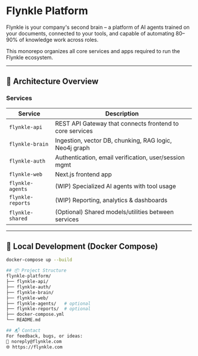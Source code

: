 # Flynkle Platform

Flynkle is your company's second brain – a platform of AI agents trained on your documents, connected to your tools, and capable of automating 80–90% of knowledge work across roles.

This monorepo organizes all core services and apps required to run the Flynkle ecosystem.

---

## 🧱 Architecture Overview

### Services

| Service           | Description                                    |
|------------------|------------------------------------------------|
| `flynkle-api`     | REST API Gateway that connects frontend to core services |
| `flynkle-brain`   | Ingestion, vector DB, chunking, RAG logic, Neo4j graph |
| `flynkle-auth`    | Authentication, email verification, user/session mgmt |
| `flynkle-web`     | Next.js frontend app                           |
| `flynkle-agents`  | (WIP) Specialized AI agents with tool usage    |
| `flynkle-reports` | (WIP) Reporting, analytics & dashboards        |
| `flynkle-shared`  | (Optional) Shared models/utilities between services |

---

## 🐳 Local Development (Docker Compose)

```bash
docker-compose up --build

## 📦 Project Structure
flynkle-platform/
├── flynkle-api/
├── flynkle-auth/
├── flynkle-brain/
├── flynkle-web/
├── flynkle-agents/   # optional
├── flynkle-reports/  # optional
├── docker-compose.yml
└── README.md

## 📬 Contact
For feedback, bugs, or ideas:
📧 noreply@flynkle.com
🌐 https://flynkle.com
